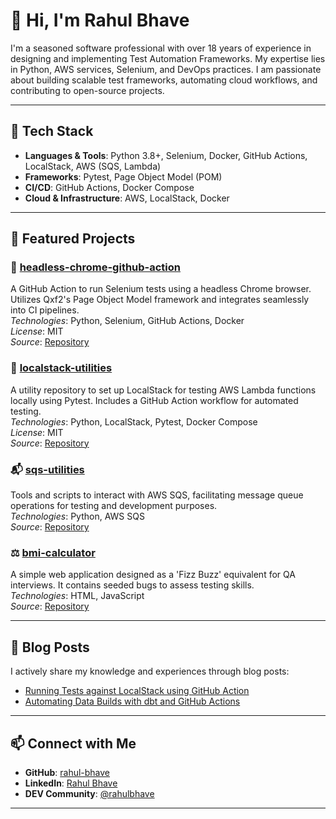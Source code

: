 # 👋 Hi, I'm Rahul Bhave

I'm a seasoned software professional with over 18 years of experience in designing and implementing Test Automation Frameworks. My expertise lies in Python, AWS services, Selenium, and DevOps practices. I am passionate about building scalable test frameworks, automating cloud workflows, and contributing to open-source projects.

---

## 🔧 Tech Stack

- **Languages & Tools**: Python 3.8+, Selenium, Docker, GitHub Actions, LocalStack, AWS (SQS, Lambda)
- **Frameworks**: Pytest, Page Object Model (POM)
- **CI/CD**: GitHub Actions, Docker Compose
- **Cloud & Infrastructure**: AWS, LocalStack, Docker

---

## 📂 Featured Projects

### 🧪 [headless-chrome-github-action](https://github.com/rahul-bhave/headless-chrome-github-action)
A GitHub Action to run Selenium tests using a headless Chrome browser. Utilizes Qxf2's Page Object Model framework and integrates seamlessly into CI pipelines.  
*Technologies*: Python, Selenium, GitHub Actions, Docker  
*License*: MIT  
*Source*: [Repository](https://github.com/rahul-bhave/headless-chrome-github-action)

### 🧰 [localstack-utilities](https://github.com/rahul-bhave/localstack-utilities)
A utility repository to set up LocalStack for testing AWS Lambda functions locally using Pytest. Includes a GitHub Action workflow for automated testing.  
*Technologies*: Python, LocalStack, Pytest, Docker Compose  
*License*: MIT  
*Source*: [Repository](https://github.com/rahul-bhave/localstack-utilities)

### 📬 [sqs-utilities](https://github.com/rahul-bhave/sqs-utilities)
Tools and scripts to interact with AWS SQS, facilitating message queue operations for testing and development purposes.  
*Technologies*: Python, AWS SQS  
*Source*: [Repository](https://github.com/rahul-bhave/sqs-utilities)

### ⚖️ [bmi-calculator](https://github.com/rahul-bhave/bmi-calculator)
A simple web application designed as a 'Fizz Buzz' equivalent for QA interviews. It contains seeded bugs to assess testing skills.  
*Technologies*: HTML, JavaScript  
*Source*: [Repository](https://github.com/rahul-bhave/bmi-calculator)

---

## 📝 Blog Posts

I actively share my knowledge and experiences through blog posts:

- [Running Tests against LocalStack using GitHub Action](https://dev.to/rahulbhave/running-tests-against-localstack-using-github-action-52h0)
- [Automating Data Builds with dbt and GitHub Actions](https://dev.to/rahulbhave/automating-data-builds-with-dbt-and-github-actions-m3o)

---

## 📫 Connect with Me

- **GitHub**: [rahul-bhave](https://github.com/rahul-bhave)
- **LinkedIn**: [Rahul Bhave](https://in.linkedin.com/in/rahulbhave)
- **DEV Community**: [@rahulbhave](https://dev.to/rahulbhave)

---

